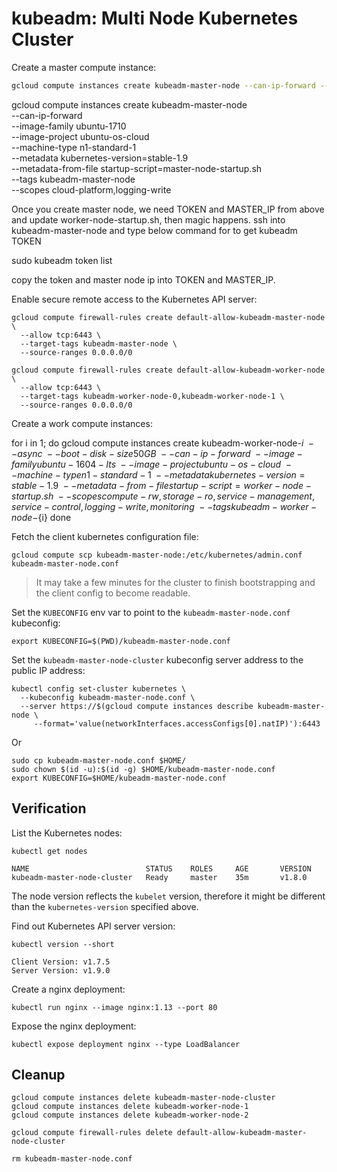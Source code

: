 # kubeadm: Multi Node Kubernetes Cluster


Create a master compute instance:


```bash
gcloud compute instances create kubeadm-master-node --can-ip-forward --image-family ubuntu-1704 --image-project ubuntu-os-cloud --machine-type n1-standard-2 --metadata kubernetes-version=stable-1.8 --metadata-from-file startup-script=master-node-startup.sh --tags kubeadm-master-node --scopes cloud-platform,logging-write
```

gcloud compute instances create kubeadm-master-node \
  --can-ip-forward \
  --image-family ubuntu-1710 \
  --image-project ubuntu-os-cloud \
  --machine-type n1-standard-1 \
  --metadata kubernetes-version=stable-1.9 \
  --metadata-from-file startup-script=master-node-startup.sh \
  --tags kubeadm-master-node \
  --scopes cloud-platform,logging-write


Once you create master node, we need TOKEN and MASTER_IP from above and update worker-node-startup.sh, then magic happens.
ssh into kubeadm-master-node and type below command for to get kubeadm TOKEN

sudo kubeadm token list

copy the token and master node ip into TOKEN and MASTER_IP.


Enable secure remote access to the Kubernetes API server:


```
gcloud compute firewall-rules create default-allow-kubeadm-master-node \
  --allow tcp:6443 \
  --target-tags kubeadm-master-node \
  --source-ranges 0.0.0.0/0
```

```
gcloud compute firewall-rules create default-allow-kubeadm-worker-node \
  --allow tcp:6443 \
  --target-tags kubeadm-worker-node-0,kubeadm-worker-node-1 \
  --source-ranges 0.0.0.0/0
```

Create a work compute instances:

for i in 1; do
  gcloud compute instances create kubeadm-worker-node-${i} \
    --async \
    --boot-disk-size 50GB \
    --can-ip-forward \
    --image-family ubuntu-1604-lts \
    --image-project ubuntu-os-cloud \
    --machine-type n1-standard-1 \
    --metadata kubernetes-version=stable-1.9 \
    --metadata-from-file startup-script=worker-node-startup.sh \
    --scopes compute-rw,storage-ro,service-management,service-control,logging-write,monitoring \
    --tags kubeadm-worker-node-${i}
done




Fetch the client kubernetes configuration file:

```
gcloud compute scp kubeadm-master-node:/etc/kubernetes/admin.conf kubeadm-master-node.conf
```

> It may take a few minutes for the cluster to finish bootstrapping and the client config to become readable.

Set the `KUBECONFIG` env var to point to the `kubeadm-master-node.conf` kubeconfig:

```
export KUBECONFIG=$(PWD)/kubeadm-master-node.conf
```

Set the `kubeadm-master-node-cluster` kubeconfig server address to the public IP address:

```
kubectl config set-cluster kubernetes \
  --kubeconfig kubeadm-master-node.conf \
  --server https://$(gcloud compute instances describe kubeadm-master-node \
     --format='value(networkInterfaces.accessConfigs[0].natIP)'):6443
```
Or

```
sudo cp kubeadm-master-node.conf $HOME/
sudo chown $(id -u):$(id -g) $HOME/kubeadm-master-node.conf
export KUBECONFIG=$HOME/kubeadm-master-node.conf
```


## Verification

List the Kubernetes nodes:

```
kubectl get nodes
```
```
NAME                          STATUS    ROLES     AGE       VERSION
kubeadm-master-node-cluster   Ready     master    35m       v1.8.0
```

The node version reflects the `kubelet` version, therefore it might be different
than the `kubernetes-version` specified above.

Find out Kubernetes API server version:

```
kubectl version --short
```
```
Client Version: v1.7.5
Server Version: v1.9.0
```

Create a nginx deployment:

```
kubectl run nginx --image nginx:1.13 --port 80
```

Expose the nginx deployment:

```
kubectl expose deployment nginx --type LoadBalancer
```

## Cleanup

```
gcloud compute instances delete kubeadm-master-node-cluster
gcloud compute instances delete kubeadm-worker-node-1
gcloud compute instances delete kubeadm-worker-node-2
```

```
gcloud compute firewall-rules delete default-allow-kubeadm-master-node-cluster
```

```
rm kubeadm-master-node.conf
```
